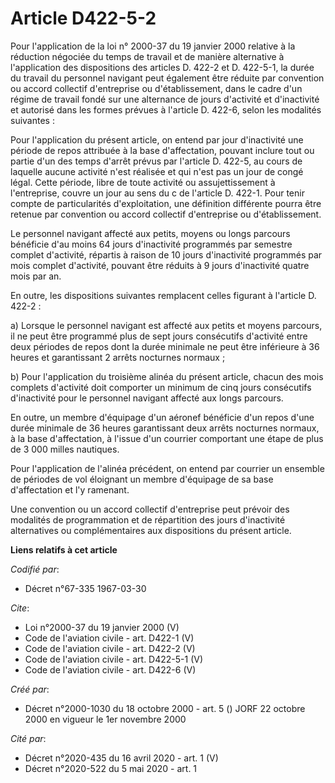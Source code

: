 # Article D422-5-2

Pour l'application de la loi n° 2000-37 du 19 janvier 2000 relative à la réduction négociée du temps de travail et de manière
alternative à l'application des dispositions des articles D. 422-2 et D. 422-5-1, la durée du travail du personnel navigant
peut également être réduite par convention ou accord collectif d'entreprise ou d'établissement, dans le cadre d'un régime de
travail fondé sur une alternance de jours d'activité et d'inactivité et autorisé dans les formes prévues à l'article D.
422-6, selon les modalités suivantes : 

Pour l'application du présent article, on entend par jour d'inactivité une période de repos attribuée à la base
d'affectation, pouvant inclure tout ou partie d'un des temps d'arrêt prévus par l'article D. 422-5, au cours de laquelle
aucune activité n'est réalisée et qui n'est pas un jour de congé légal. Cette période, libre de toute activité ou
assujettissement à l'entreprise, couvre un jour au sens du c de l'article D. 422-1. Pour tenir compte de particularités
d'exploitation, une définition différente pourra être retenue par convention ou accord collectif d'entreprise ou
d'établissement. 

Le personnel navigant affecté aux petits, moyens ou longs parcours bénéficie d'au moins 64 jours d'inactivité programmés par
semestre complet d'activité, répartis à raison de 10 jours d'inactivité programmés par mois complet d'activité, pouvant être
réduits à 9 jours d'inactivité quatre mois par an. 

En outre, les dispositions suivantes remplacent celles figurant à l'article D. 422-2 : 

a) Lorsque le personnel navigant est affecté aux petits et moyens parcours, il ne peut être programmé plus de sept jours
consécutifs d'activité entre deux périodes de repos dont la durée minimale ne peut être inférieure à 36 heures et
garantissant 2 arrêts nocturnes normaux ; 

b) Pour l'application du troisième alinéa du présent article, chacun des mois complets d'activité doit comporter un minimum
de cinq jours consécutifs d'inactivité pour le personnel navigant affecté aux longs parcours. 

En outre, un membre d'équipage d'un aéronef bénéficie d'un repos d'une durée minimale de 36 heures garantissant deux arrêts
nocturnes normaux, à la base d'affectation, à l'issue d'un courrier comportant une étape de plus de 3 000 milles nautiques. 

Pour l'application de l'alinéa précédent, on entend par courrier un ensemble de périodes de vol éloignant un membre
d'équipage de sa base d'affectation et l'y ramenant. 

Une convention ou un accord collectif d'entreprise peut prévoir des modalités de programmation et de répartition des jours
d'inactivité alternatives ou complémentaires aux dispositions du présent article.

**Liens relatifs à cet article**

_Codifié par_:

  - Décret n°67-335 1967-03-30

_Cite_:

  - Loi n°2000-37 du 19 janvier 2000 (V)
  - Code de l'aviation civile - art. D422-1 (V)
  - Code de l'aviation civile - art. D422-2 (V)
  - Code de l'aviation civile - art. D422-5-1 (V)
  - Code de l'aviation civile - art. D422-6 (V)

_Créé par_:

  - Décret n°2000-1030 du 18 octobre 2000 - art. 5 () JORF 22 octobre 2000 en vigueur le 1er novembre 2000

_Cité par_:

  - Décret n°2020-435 du 16 avril 2020 - art. 1 (V)
  - Décret n°2020-522 du 5 mai 2020 - art. 1
